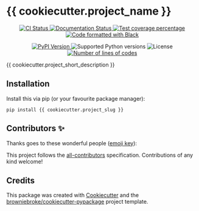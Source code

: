 # {{ cookiecutter.project_name }}

<p align="center">
  <a href="https://github.com/{{ cookiecutter.github_username }}/{{ cookiecutter.project_slug }}/actions?query=workflow%3ACI">
    <img src="https://img.shields.io/github/workflow/status/{{ cookiecutter.github_username }}/{{ cookiecutter.project_slug }}/CI/main?label=CI&logo=github&style=flat-square" alt="CI Status" >
  </a>
  <a href="https://{{ cookiecutter.project_slug }}.readthedocs.io">
    <img src="https://img.shields.io/readthedocs/{{ cookiecutter.project_slug }}.svg?logo=read-the-docs&logoColor=fff&style=flat-square" alt="Documentation Status">
  </a>
  <a href="https://codecov.io/gh/{{ cookiecutter.github_username }}/{{ cookiecutter.project_slug }}">
    <img src="https://img.shields.io/codecov/c/github/{{ cookiecutter.github_username }}/{{ cookiecutter.project_slug }}.svg?logo=codecov&logoColor=fff&style=flat-square" alt="Test coverage percentage">
  </a>
  <a href="https://github.com/ambv/black">
    <img src="https://img.shields.io/badge/code%20style-black-000000.svg?amp;style=flat-square" alt="Code formatted with Black">
  </a>
</p>
<p align="center">
  <a href="https://pypi.org/project/{{ cookiecutter.project_slug }}/">
    <img src="https://img.shields.io/pypi/v/{{ cookiecutter.project_slug }}.svg?logo=python&logoColor=fff&style=flat-square" alt="PyPI Version">
  </a>
  <img src="https://img.shields.io/pypi/pyversions/{{ cookiecutter.project_slug }}.svg?style=flat-square&logo=python&amp;logoColor=fff" alt="Supported Python versions">
  <img src="https://img.shields.io/pypi/l/{{ cookiecutter.project_slug }}.svg?style=flat-square" alt="License">
  <a href="https://github.com/{{ cookiecutter.github_username }}/{{ cookiecutter.project_slug }}">
    <img src="https://tokei.rs/b1/github/{{ cookiecutter.github_username }}/{{ cookiecutter.project_slug }}/" alt="Number of lines of codes">
  </a>
</p>


{{ cookiecutter.project_short_description }}

## Installation

Install this via pip (or your favourite package manager):

`pip install {{ cookiecutter.project_slug }}`

## Contributors ✨

Thanks goes to these wonderful people ([emoji key](https://allcontributors.org/docs/en/emoji-key)):

<!-- ALL-CONTRIBUTORS-LIST:START - Do not remove or modify this section -->
<!-- prettier-ignore-start -->
<!-- markdownlint-disable -->
<!-- markdownlint-enable -->
<!-- prettier-ignore-end -->
<!-- ALL-CONTRIBUTORS-LIST:END -->

This project follows the [all-contributors](https://github.com/all-contributors/all-contributors) specification. Contributions of any kind welcome!

## Credits

This package was created with
[Cookiecutter](https://github.com/audreyr/cookiecutter) and the
[browniebroke/cookiecutter-pypackage](https://github.com/browniebroke/cookiecutter-pypackage)
project template.
